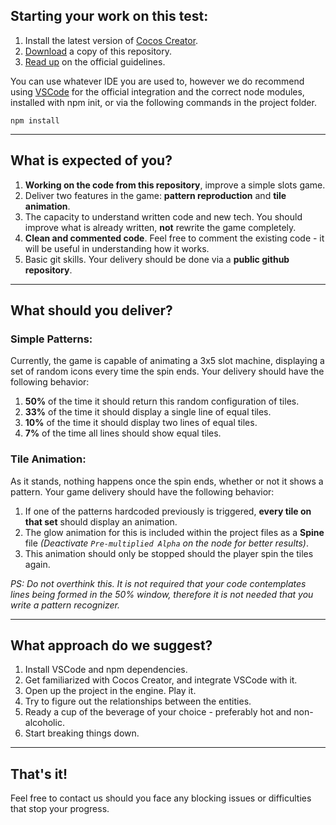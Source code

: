 ## Starting your work on this test:

1. Install the latest version of [Cocos Creator](https://cocos2d-x.org/creator).
2. [Download](https://bitbucket.org/inogames/tests/downloads/) a copy of this repository.
3. [Read up](https://docs.cocos2d-x.org/creator/manual/en/getting-started/coding-setup.html) on the official guidelines.

You can use whatever IDE you are used to, however we do recommend using [VSCode](https://code.visualstudio.com) for the official integration and the correct node modules, installed with npm init, or via the following commands in the project folder.

```
npm install
```

---

## What is expected of you?

1. **Working on the code from this repository**, improve a simple slots game.
2. Deliver two features in the game: **pattern reproduction** and **tile animation**.
3. The capacity to understand written code and new tech. You should improve what is already written, **not** rewrite the game completely.
4. **Clean and commented code**. Feel free to comment the existing code - it will be useful in understanding how it works.
5. Basic git skills. Your delivery should be done via a **public github repository**.

---

## What should you deliver?

### Simple Patterns:

Currently, the game is capable of animating a 3x5 slot machine, displaying a set of random icons every time the spin ends. Your delivery should have the following behavior:

1. **50%** of the time it should return this random configuration of tiles.
2. **33%** of the time it should display a single line of equal tiles.
3. **10%** of the time it should display two lines of equal tiles.
4. **7%** of the time all lines should show equal tiles.

### Tile Animation:

As it stands, nothing happens once the spin ends, whether or not it shows a pattern. Your game delivery should have the following behavior:

1. If one of the patterns hardcoded previously is triggered, **every tile on that set** should display an animation.
2. The glow animation for this is included within the project files as a **Spine** file *(Deactivate `Pre-multiplied Alpha` on the node for better results)*.
3. This animation should only be stopped should the player spin the tiles again.

*PS: Do not overthink this. It is not required that your code contemplates lines being formed in the 50% window, therefore it is not needed that you write a pattern recognizer.*

---

## What approach do we suggest?

1. Install VSCode and npm dependencies.
2. Get familiarized with Cocos Creator, and integrate VSCode with it.
3. Open up the project in the engine. Play it.
4. Try to figure out the relationships between the entities.
5. Ready a cup of the beverage of your choice - preferably hot and non-alcoholic.
6. Start breaking things down.

---

## That's it!

Feel free to contact us should you face any blocking issues or difficulties that stop your progress. 